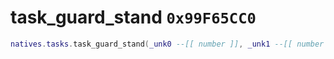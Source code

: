 # task_guard_stand `0x99F65CC0`

```lua
natives.tasks.task_guard_stand(_unk0 --[[ number ]], _unk1 --[[ number ]], _unk2 --[[ number ]])
```